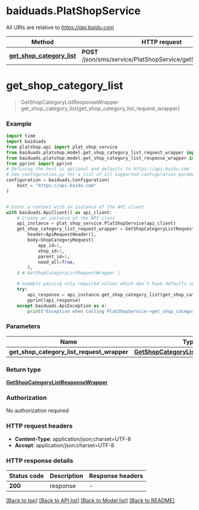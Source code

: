 # baiduads.PlatShopService

All URIs are relative to *https://api.baidu.com*

Method | HTTP request | Description
------------- | ------------- | -------------
[**get_shop_category_list**](PlatShopService.md#get_shop_category_list) | **POST** /json/sms/service/PlatShopService/getShopCategoryList | 


# **get_shop_category_list**
> GetShopCategoryListResponseWrapper get_shop_category_list(get_shop_category_list_request_wrapper)



### Example


```python
import time
import baiduads
from platshop.api import plat_shop_service
from baiduads.platshop.model.get_shop_category_list_request_wrapper import GetShopCategoryListRequestWrapper
from baiduads.platshop.model.get_shop_category_list_response_wrapper import GetShopCategoryListResponseWrapper
from pprint import pprint
# Defining the host is optional and defaults to https://api.baidu.com
# See configuration.py for a list of all supported configuration parameters.
configuration = baiduads.Configuration(
    host = "https://api.baidu.com"
)


# Enter a context with an instance of the API client
with baiduads.ApiClient() as api_client:
    # Create an instance of the API class
    api_instance = plat_shop_service.PlatShopService(api_client)
    get_shop_category_list_request_wrapper = GetShopCategoryListRequestWrapper(
        header=ApiRequestHeader(),
        body=ShopCategoryRequest(
            app_id=1,
            shop_id=1,
            parent_id=1,
            need_all=True,
        ),
    ) # GetShopCategoryListRequestWrapper | 

    # example passing only required values which don't have defaults set
    try:
        api_response = api_instance.get_shop_category_list(get_shop_category_list_request_wrapper)
        pprint(api_response)
    except baiduads.ApiException as e:
        print("Exception when calling PlatShopService->get_shop_category_list: %s\n" % e)
```


### Parameters

Name | Type | Description  | Notes
------------- | ------------- | ------------- | -------------
 **get_shop_category_list_request_wrapper** | [**GetShopCategoryListRequestWrapper**](GetShopCategoryListRequestWrapper.md)|  |

### Return type

[**GetShopCategoryListResponseWrapper**](GetShopCategoryListResponseWrapper.md)

### Authorization

No authorization required

### HTTP request headers

 - **Content-Type**: application/json;charset=UTF-8
 - **Accept**: application/json;charset=UTF-8


### HTTP response details

| Status code | Description | Response headers |
|-------------|-------------|------------------|
**200** | response |  -  |

[[Back to top]](#) [[Back to API list]](../README.md#documentation-for-api-endpoints) [[Back to Model list]](../README.md#documentation-for-models) [[Back to README]](../README.md)


